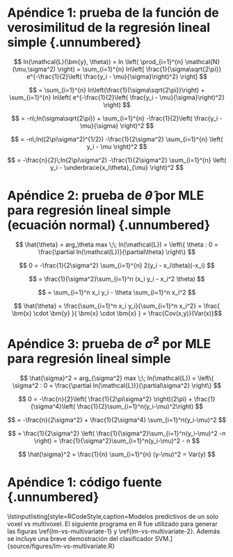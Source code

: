 # Apéndice 1: prueba de la función de verosimilitud de la regresión lineal simple {.unnumbered}

$$ ln(\mathcal{L}(\bm{y}, \theta)) = ln \left( \prod_{i=1}^{n} \mathcal{N}(\mu,\sigma^2) \right) = \sum_{i=1}^{n} ln\left[ \frac{1}{\sigma\sqrt{2\pi}} e^{-\frac{1}{2}\left( \frac{y_i - \mu}{\sigma}\right)^2} \right] $$

$$ = \sum_{i=1}^{n} ln\left(\frac{1}{\sigma\sqrt{2\pi}}\right) + \sum_{i=1}^{n} ln\left( e^{-\frac{1}{2}\left( \frac{y_i - \mu}{\sigma}\right)^2} \right) $$

$$ = -n\;ln(\sigma\sqrt{2\pi}) + \sum_{i=1}^{n} -\frac{1}{2}\left( \frac{y_i - \mu}{\sigma} \right)^2 $$

$$ = -n\;ln((2\pi\sigma^2)^{1/2}) -\frac{1}{2\sigma^2} \sum_{i=1}^{n} \left( y_i - \mu \right)^2 $$

$$ = -\frac{n}{2}\;ln(2\pi\sigma^2) -\frac{1}{2\sigma^2} \sum_{i=1}^{n} \left( y_i - \underbrace{x_i\theta}_{\mu} \right)^2 $$

# Apéndice 2: prueba de $\hat{\theta}$ por MLE para regresión lineal simple (ecuación normal) {.unnumbered}

$$ \hat{\theta} = arg_\theta max \;\; ln(\mathcal{L}) = \left\{ \theta : 0 = \frac{\partial ln(\mathcal{L})}{\partial\theta} \right\} $$

$$ 0 = -\frac{1}{2\sigma^2} \sum_{i=1}^{n} 2(y_i - x_i\theta)(-x_i) $$

$$   = \frac{1}{\sigma^2}\sum_{i=1}^n (x_i y_i - x_i^2 \theta) $$

$$   = \sum_{i=1}^n x_i y_i - \theta \sum_{i=1}^n x_i^2 $$

$$ \hat{\theta} = \frac{\sum_{i=1}^n x_i y_i}{\sum_{i=1}^n x_i^2} = \frac{ \bm{x} \cdot \bm{y} }{ \bm{x} \cdot \bm{x} } = \frac{Cov(x,y)}{Var(x)}$$

# Apéndice 3: prueba de $\hat{\sigma}^2$ por MLE para regresión lineal simple

$$ \hat{\sigma}^2 = arg_{\sigma^2} max \;\; ln(\mathcal{L}) = \left\{ \sigma^2 : 0 = \frac{\partial ln(\mathcal{L})}{\partial\sigma^2} \right\} $$

$$ 0 = -\frac{n}{2}\left( \frac{1}{2\pi\sigma^2} \right)(2\pi) + \frac{1}{\sigma^4}\left( \frac{1}{2}\sum_{i=1}^n(y_i-\mu)^2\right) $$

$$ = -\frac{n}{2\sigma^2} + \frac{1}{2\sigma^4} \sum_{i=1}^n(y_i-\mu)^2 $$

$$ = \frac{1}{2\sigma^2} \left( \frac{1}{\sigma^2}\sum_{i=1}^n(y_i-\mu)^2 -n \right) = \frac{1}{\sigma^2}\sum_{i=1}^n(y_i-\mu)^2 - n $$

$$ \hat{\sigma}^2 = \frac{1}{n} \sum_{i=1}^{n} (y-\mu)^2 = Var(y) $$


# Apéndice 1: código fuente {.unnumbered}

\lstinputlisting[style=RCodeStyle,caption=Modelos predictivos de un solo voxel vs multivoxel. El siguiente programa en R fue utilizado para generar las figuras \ref{lm-vs-multivariate-1} y \ref{lm-vs-multivariate-2}. Además se incluye una breve demostración del clasificador SVM.]{source/figures/lm-vs-multivariate.R}
